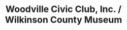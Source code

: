 ---
layout: repo
title: "Woodville Civic Club, Inc. / Wilkinson County Museum"
id: 24262
permalink: repos/24262/
---